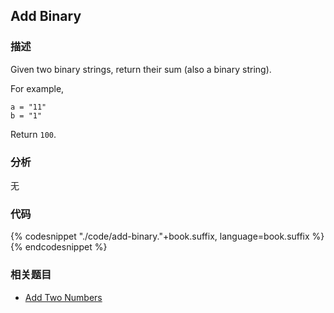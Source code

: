 ## Add Binary


### 描述

Given two binary strings, return their sum (also a binary string).

For example,

```
a = "11"
b = "1"
```

Return `100`.


### 分析

无


### 代码

{% codesnippet "./code/add-binary."+book.suffix, language=book.suffix %}{% endcodesnippet %}


### 相关题目

* [Add Two Numbers](#add-two-numbers.md)
